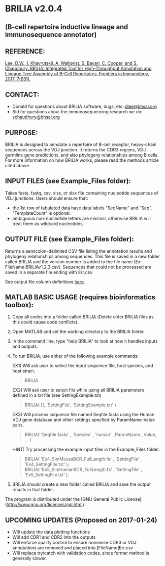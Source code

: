 # BRILIA  v2.0.4
## (B-cell repertoire inductive lineage and immunosequence annotator)

## REFERENCE:
[Lee, D.W., I. Khavrutskii, A. Wallqvist, S. Bavari, C. Cooper, and S. Chaudhury. BRILIA: Integrated Tool for High-Throughput Annotation and Lineage Tree Assembly of B-Cell Repertoires. Frontiers in Immunology, 2017. 7(681).](http://journal.frontiersin.org/article/10.3389/fimmu.2016.00681/full)

## CONTACT:
  *  Donald for questions about BRILIA software, bugs, etc: dlee@bhsai.org  
  *  Sid for questions about the immunosequencing research we do: schaudhury@bhsai.org

## PURPOSE:

BRILIA is designed to annotate a repertoire of B-cell receptor, heavy-chain sequences across the VDJ junction. It returns the CDR3 regions, VDJ germline gene predictions, and also phylogeny relationships among B cells. For more information on how BRILIA works, please read the methods article cited above.
  
## INPUT FILES (see Example_Files folder): 

Takes fasta, fastq, csv, xlsx, or xlsx file containing nucleotide sequences of VDJ junctions. Users should ensure that:
  *  the 1st row of tabulated data have data labels "SeqName" and "Seq". "TemplateCount" is optional.
  *  ambiguous non-nucleotide letters are minimal, otherwise BRILIA will treat them as wildcard nucleotides.

## OUTPUT FILE (see Example_Files folder): 

Returns a semicolon-delimited CSV file listing the annotation results and phylogeny relationships among sequences. This file is saved in a new folder called BRILIA and the version number is added to the file name (Ex: FileName.BRILIAv1.2.3.csv). Sequences that could not be processed are saved in a separate file ending with Err.csv.   

See output file column definitions [here](https://github.com/BHSAI/BRILIA/blob/master/Support_Files/DataHeaderInfo.csv).

## MATLAB BASIC USAGE (requires bioinformatics toolbox):

1. Copy all codes into a folder called BRILIA (Delete older BRILIA files as this could cause code conflicts).
2. Open MATLAB and set the working directory to the BRILIA folder.
3. In the command line, type "help BRILIA" to look at how it handles inputs and outputs.
4. To run BRILIA, use either of the following example commands:

   EX1) Will ask user to select the input sequence file, host species, and host strain.
   > BRILIA
   
   EX2) Will ask user to select file while using all BRILIA parameters defined in a txt file (see SettingExample.txt)
   > BRILIA( [], 'SettingFile', 'SettingExample.txt' )

   EX3) Will process sequence file named Seqfile.fasta using the Human VDJ gene database and other settings specfied by ParamName-Value pairs.
   > BRILIA( 'Seqfile.fasta' , 'Species' , 'human' , ParamName , Value, ... )

   HINT) Try processing the example input files in the Example_Files folder.
   > BRILIA( 'Ex4_SimMouseBCR_FullLength.fa' , 'SettingFile' , 'Ex4_SettingFile.txt' );  
   > BRILIA( 'Ex5_SimHumanBCR_FullLength.fa' , 'SettingFile' , 'Ex5_SettingFile.txt' );  

5. BRILIA should create a new folder called BRILIA and save the output results in that folder.

The program is distributed under the [GNU General Public License] (http://www.gnu.org/licenses/gpl.html).

## UPCOMING UPDATES (Proposed on 2017-01-24)
  *  Will update the data plotting functions
  *  Will add CDR1 and CDR2 into the outputs
  *  Will enforce quality control to ensure nonsense CDR3 or VDJ annotations are removed and placed into [FileName]Err.csv
  *  Will replace try/catch with validation codes, since former method is generally slower.
